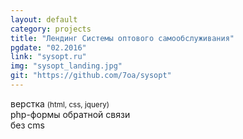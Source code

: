 ```yaml
---
layout: default
category: projects
title: "Лендинг Системы оптового самообслуживания"
pgdate: "02.2016"
link: "sysopt.ru"
img: "sysopt_landing.jpg"
git: "https://github.com/7oa/sysopt"
---
```

верстка <small>(html, css, jquery)</small><br>
php-формы обратной связи<br>
без cms